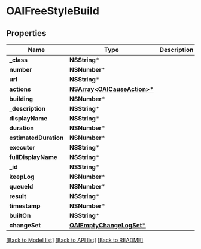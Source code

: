 # OAIFreeStyleBuild

## Properties
Name | Type | Description | Notes
------------ | ------------- | ------------- | -------------
**_class** | **NSString*** |  | [optional] 
**number** | **NSNumber*** |  | [optional] 
**url** | **NSString*** |  | [optional] 
**actions** | [**NSArray&lt;OAICauseAction&gt;***](OAICauseAction.md) |  | [optional] 
**building** | **NSNumber*** |  | [optional] 
**_description** | **NSString*** |  | [optional] 
**displayName** | **NSString*** |  | [optional] 
**duration** | **NSNumber*** |  | [optional] 
**estimatedDuration** | **NSNumber*** |  | [optional] 
**executor** | **NSString*** |  | [optional] 
**fullDisplayName** | **NSString*** |  | [optional] 
**_id** | **NSString*** |  | [optional] 
**keepLog** | **NSNumber*** |  | [optional] 
**queueId** | **NSNumber*** |  | [optional] 
**result** | **NSString*** |  | [optional] 
**timestamp** | **NSNumber*** |  | [optional] 
**builtOn** | **NSString*** |  | [optional] 
**changeSet** | [**OAIEmptyChangeLogSet***](OAIEmptyChangeLogSet.md) |  | [optional] 

[[Back to Model list]](../README.md#documentation-for-models) [[Back to API list]](../README.md#documentation-for-api-endpoints) [[Back to README]](../README.md)


